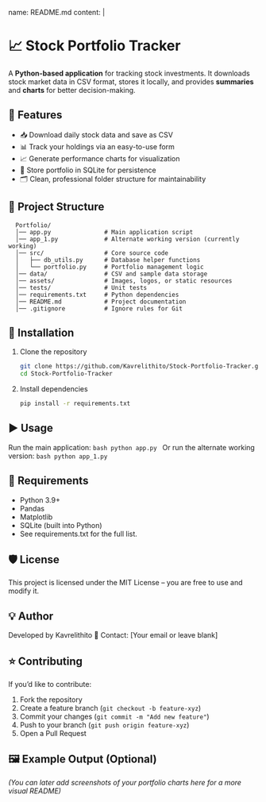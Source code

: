 name: README.md
content: |
  # 📈 Stock Portfolio Tracker

  A **Python-based application** for tracking stock investments.
  It downloads stock market data in CSV format, stores it locally, and provides **summaries** and **charts** for better decision-making.

  ## 🚀 Features
  - 📥 Download daily stock data and save as CSV
  - 📊 Track your holdings via an easy-to-use form
  - 📈 Generate performance charts for visualization
  - 💾 Store portfolio in SQLite for persistence
  - 🗂 Clean, professional folder structure for maintainability

  ## 📂 Project Structure
      Portfolio/
      │── app.py               # Main application script
      │── app_1.py             # Alternate working version (currently working)
      │── src/                 # Core source code
      │   ├── db_utils.py      # Database helper functions
      │   └── portfolio.py     # Portfolio management logic
      │── data/                # CSV and sample data storage
      │── assets/              # Images, logos, or static resources
      │── tests/               # Unit tests
      │── requirements.txt     # Python dependencies
      │── README.md            # Project documentation
      │── .gitignore           # Ignore rules for Git

  ## 🔧 Installation
  1. Clone the repository
     ```bash
     git clone https://github.com/Kavrelithito/Stock-Portfolio-Tracker.git
     cd Stock-Portfolio-Tracker
     ```
  2. Install dependencies
     ```bash
     pip install -r requirements.txt
     ```

  ## ▶️ Usage
  Run the main application:
     ```bash
     python app.py
     ```
  Or run the alternate working version:
     ```bash
     python app_1.py
     ```

  ## 📌 Requirements
  - Python 3.9+
  - Pandas
  - Matplotlib
  - SQLite (built into Python)
  - See requirements.txt for the full list.

  ## 🛡 License
  This project is licensed under the MIT License – you are free to use and modify it.

  ## 💡 Author
  Developed by Kavrelithito
  📧 Contact: [Your email or leave blank]

  ## ⭐ Contributing
  If you’d like to contribute:
  1. Fork the repository
  2. Create a feature branch (`git checkout -b feature-xyz`)
  3. Commit your changes (`git commit -m "Add new feature"`)
  4. Push to your branch (`git push origin feature-xyz`)
  5. Open a Pull Request

  ## 🖼 Example Output (Optional)
  *(You can later add screenshots of your portfolio charts here for a more visual README)*
